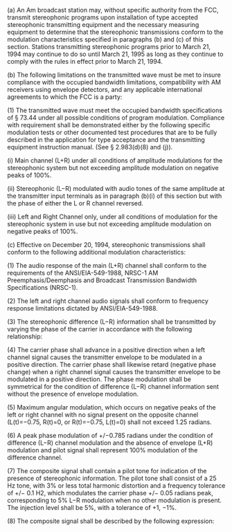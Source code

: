 (a) An Am broadcast station may, without specific authority from the FCC, transmit stereophonic programs upon installation of type accepted stereophonic transmitting equipment and the necessary measuring equipment to determine that the stereophonic transmissions conform to the modulation characteristics specified in paragraphs (b) and (c) of this section. Stations transmitting stereophonic programs prior to March 21, 1994 may continue to do so until March 21, 1995 as long as they continue to comply with the rules in effect prior to March 21, 1994.

(b) The following limitations on the transmitted wave must be met to insure compliance with the occupied bandwidth limitations, compatibility with AM receivers using envelope detectors, and any applicable international agreements to which the FCC is a party:

(1) The transmitted wave must meet the occupied bandwidth specifications of § 73.44 under all possible conditions of program modulation. Compliance with requirement shall be demonstrated either by the following specific modulation tests or other documented test procedures that are to be fully described in the application for type acceptance and the transmitting equipment instruction manual. (See § 2.983(d)(8) and (j)).

(i) Main channel (L+R) under all conditions of amplitude modulations for the stereophonic system but not exceeding amplitude modulation on negative peaks of 100%.

(ii) Stereophonic (L−R) modulated with audio tones of the same amplitude at the transmitter input terminals as in paragraph (b)(i) of this section but with the phase of either the L or R channel reversed.

(iii) Left and Right Channel only, under all conditions of modulation for the stereophonic system in use but not exceeding amplitude modulation on negative peaks of 100%.

(c) Effective on December 20, 1994, stereophonic transmissions shall conform to the following additional modulation characteristics:

(1) The audio response of the main (L+R) channel shall conform to the requirements of the ANSI/EIA-549-1988, NRSC-1 AM Preemphasis/Deemphasis and Broadcast Transmission Bandwidth Specifications (NRSC-1).

(2) The left and right channel audio signals shall conform to frequency response limitations dictated by ANSI/EIA-549-1988.

(3) The stereophonic difference (L−R) information shall be transmitted by varying the phase of the carrier in accordance with the following relationship:

(4) The carrier phase shall advance in a positive direction when a left channel signal causes the transmitter envelope to be modulated in a positive direction. The carrier phase shall likewise retard (negative phase change) when a right channel signal causes the transmitter envelope to be modulated in a positive direction. The phase modulation shall be symmetrical for the condition of difference (L−R) channel information sent without the presence of envelope modulation.

(5) Maximum angular modulation, which occurs on negative peaks of the left or right channel with no signal present on the opposite channel (L(t)=−0.75, R(t)=0, or R(t)=−0.75, L(t)=0) shall not exceed 1.25 radians.

(6) A peak phase modulation of +/−0.785 radians under the condition of difference (L−R) channel modulation and the absence of envelope (L+R) modulation and pilot signal shall represent 100% modulation of the difference channel.

(7) The composite signal shall contain a pilot tone for indication of the presence of stereophonic information. The pilot tone shall consist of a 25 Hz tone, with 3% or less total harmonic distortion and a frequency tolerance of +/− 0.1 H2, which modulates the carrier phase +/− 0.05 radians peak, corresponding to 5% L−R modulation when no other modulation is present. The injection level shall be 5%, with a tolerance of +1, −1%.

(8) The composite signal shall be described by the following expression:

